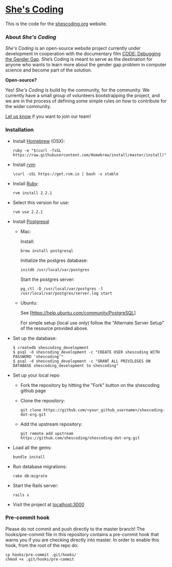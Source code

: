 # [She's Coding](http://shescoding.org)

This is the code for the [shescoding.org](http://shescoding.org) website.

### About *She's Coding*

*She's Coding* is an open-source website project currently under development in cooperation with the documentary film [CODE: Debugging the Gender Gap](http://www.codedoc.co/). She’s Coding is meant to serve as the destination for anyone who wants to learn more about the gender gap problem in computer science and become part of the solution.

**Open-source?**

Yes! *She's Coding* is build by the community, for the community. We currently have a small group of volunteers bootstrapping the project, and we are in the process of defining some simple rules on how to contribute for the wider community.

[Let us know](mailto:nathalie@joltlabs.com) if you want to join our team!

### Installation

+ Install [Homebrew](http://brew.sh/) (OSX):
  ```
  ruby -e "$(curl -fsSL https://raw.githubusercontent.com/Homebrew/install/master/install)"
  ```

+ Install [rvm](https://rvm.io/):
  ```
  \curl -sSL https://get.rvm.io | bash -s stable
  ```

+ Install [Ruby](https://www.ruby-lang.org/en/):
  ```
  rvm install 2.2.1
  ```

+ Select this version for use:
  ```
  rvm use 2.2.1
  ```

+ Install [Postgresql](http://www.postgresql.org/)
  + Mac:

    Install:
    ```
    brew install postgresql
    ```

    Initialize the postgres database:
    ```
    initdb /usr/local/var/postgres
    ```

    Start the postgres server:
    ```
    pg_ctl -D /usr/local/var/postgres -l /usr/local/var/postgres/server.log start
    ```

  + Ubuntu:

    See [https://help.ubuntu.com/community/PostgreSQL]

    For simple setup (local use only) follow the "Alternate Server Setup" of the
resource provided above.

+ Set up the database:
  ```
  $ createdb shescoding_development
  $ psql -d shescoding_development -c "CREATE USER shescoding WITH PASSWORD 'shescoding'"
  $ psql -d shescoding_development -c "GRANT ALL PRIVILEGES ON DATABASE shescoding_development to shescoding"
  ```

+ Set up your local repo
  + Fork the repository by hitting the "Fork" button on the shescoding github page
  + Clone the repository:

    ```
    git clone https://github.com/<your_github_username>/shescoding-dot-org.git
    ```
  + Add the upstream repository:

    ```
    git remote add upstream https://github.com/shescoding/shescoding-dot-org.git
    ```

+ Load all the gems:
  ```
  bundle install
  ```

+ Run database migrations:
  ```
  rake db:migrate
  ```

+ Start the Rails server:
  ```
  rails s
  ```

+ Visit the project at [localhost:3000](http://localhost:3000)

### Pre-commit hook

Please do not commit and push directly to the master branch! The hooks/pre-commit file in this repository contains a pre-commit hook that warns you if you are checking directly into master. In order to enable this hook, from the root of the repo do:
```
cp hooks/pre-commit .git/hooks/
chmod +x .git/hooks/pre-commit
```



